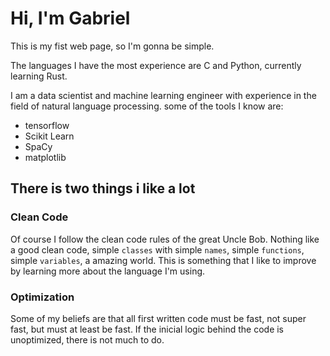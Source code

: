 # Hi, I'm Gabriel

This is my fist web page, so I'm gonna be simple.

The languages I have the most experience are C and Python, currently learning Rust. 

I am a data scientist and machine learning engineer with experience in the field of natural language processing. some of the tools I know are:
- tensorflow
- Scikit Learn
- SpaCy
- matplotlib

## There is two things i like a **lot**
### Clean Code
Of course I follow the clean code rules of the great Uncle Bob. Nothing like a good clean code, simple `classes` with simple `names`, simple `functions`, simple `variables`, a amazing world. This is something that I like to improve by learning more about the language I'm using.

### Optimization
Some of my beliefs are that all first written code must be fast, not super fast, but must at least be fast. If the inicial logic behind the code is unoptimized, there is not much to do.

